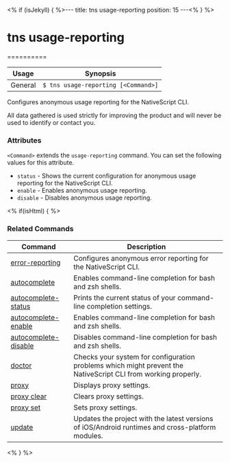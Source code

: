 <% if (isJekyll) { %>---
title: tns usage-reporting
position: 15
---<% } %>
# tns usage-reporting
==========

Usage | Synopsis
------|-------
General | `$ tns usage-reporting [<Command>]`

Configures anonymous usage reporting for the NativeScript CLI.

All data gathered is used strictly for improving the product and will never be used to identify or contact you.

### Attributes
`<Command>` extends the `usage-reporting` command. You can set the following values for this attribute.
* `status` - Shows the current configuration for anonymous usage reporting for the NativeScript CLI.
* `enable` - Enables anonymous usage reporting.
* `disable` - Disables anonymous usage reporting.

<% if(isHtml) { %>
### Related Commands

Command | Description
----------|----------
[error-reporting](error-reporting.html) | Configures anonymous error reporting for the NativeScript CLI.
[autocomplete](autocomplete.html) | Enables command-line completion for bash and zsh shells.
[autocomplete-status](autocomplete-status.html) | Prints the current status of your command-line completion settings.
[autocomplete-enable](autocomplete-enable.html) | Enables command-line completion for bash and zsh shells.
[autocomplete-disable](autocomplete-disable.html) | Disables command-line completion for bash and zsh shells.
[doctor](doctor.html) | Checks your system for configuration problems which might prevent the NativeScript CLI from working properly.
[proxy](proxy.html) | Displays proxy settings.
[proxy clear](proxy-clear.html) | Clears proxy settings.
[proxy set](proxy-set.html) | Sets proxy settings.
[update](update.html) | Updates the project with the latest versions of iOS/Android runtimes and cross-platform modules.
<% } %>
